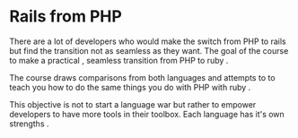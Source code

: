 Rails from PHP
==============

There are a lot of developers who would make the switch from PHP to rails but find the transition not as seamless as they want.
The goal of the course to make a practical , seamless transition from PHP to ruby .

The course draws comparisons from both languages and attempts to to teach you how to do the same things you do with PHP with ruby .

This objective is not to start a language war but rather to empower developers to have more tools in their toolbox. Each language has it's
own strengths .